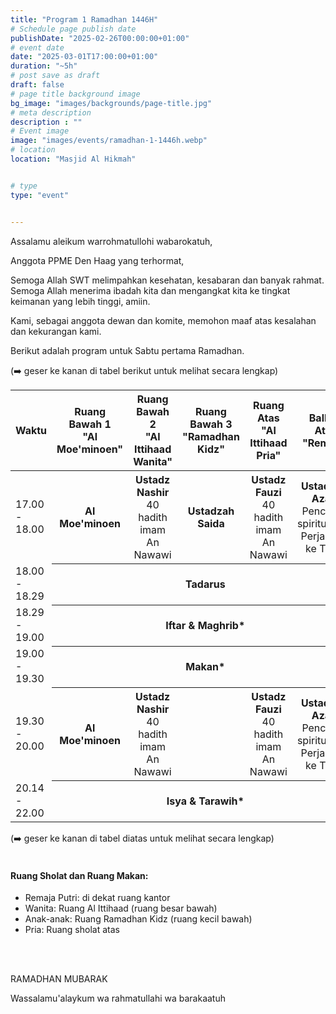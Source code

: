 ```yaml
---
title: "Program 1 Ramadhan 1446H"
# Schedule page publish date
publishDate: "2025-02-26T00:00:00+01:00"
# event date
date: "2025-03-01T17:00:00+01:00"
duration: "~5h"
# post save as draft
draft: false
# page title background image
bg_image: "images/backgrounds/page-title.jpg"
# meta description
description : ""
# Event image
image: "images/events/ramadhan-1-1446h.webp"
# location
location: "Masjid Al Hikmah"


# type
type: "event"


---
```


Assalamu aleikum warrohmatullohi wabarokatuh,

Anggota PPME Den Haag yang terhormat,


Semoga Allah SWT melimpahkan kesehatan, kesabaran dan banyak rahmat. Semoga Allah menerima ibadah kita dan mengangkat kita ke tingkat keimanan yang lebih tinggi, amiin.

Kami, sebagai anggota dewan dan komite, memohon maaf atas kesalahan dan kekurangan kami.

Berikut adalah program untuk Sabtu pertama Ramadhan.

<div class="d-block d-lg-none">
(➡️ geser ke kanan di tabel berikut untuk melihat secara lengkap)
</div>
<div class="table-responsive">
<table class="table table-sm">
<thead class="text-center">
<th>Waktu</th>
<th ><span class="text-nowrap">Ruang Bawah 1</span ><br/><span class="text-nowrap">"Al Moe'minoen"</span></th>
<th><span class="text-nowrap">Ruang Bawah 2</span><br/><span class="text-nowrap">"Al Ittihaad Wanita"</span></th>
<th><span class="text-nowrap">Ruang Bawah 3</span><br/><span class="text-nowrap">"Ramadhan Kidz"</span></th>
<th><span class="text-nowrap">Ruang Atas</span><br/><span class="text-nowrap">"Al Ittihaad Pria"</span></th>
<th><span class="text-nowrap">Balkon Atas</span><br/><span class="text-nowrap">"Remaja"</span></th>
</thead>

<tr>
<td class="text-nowrap">17.00 - 18.00</td>
<th style="font-weight: bold;">Al Moe'minoen</th>
<th>Ustadz Nashir</span><br/><span style="font-weight: normal">40 hadith imam An Nawawi</span></th>
<th>Ustadzah Saida</th>
<th><span class="text-nowrap">Ustadz Fauzi</span><br/><span style="font-weight: normal">40 hadith imam An Nawawi</span></th>
<th><span class="text-nowrap">Ustadz M. Azam</span><br/><span style="font-weight: normal;">Pencarian spiritualitas; Perjalanan ke Tarim</span></th>
</tr>
<tr>
<td class="text-nowrap">18.00 - 18.29</td>
<th colspan="5" class="table-success">Tadarus</th>
</tr>
<tr >
<td class="text-nowrap">18.29 - 19.00</td>
<th colspan="5" class="table-primary">Iftar & Maghrib*</th>
</tr>
<tr>
<td class="text-nowrap">19.00 - 19.30</td>
<th colspan="5" class="table-info">Makan*</th>
</tr>
<tr>
<td class="text-nowrap">19.30 - 20.00</td>
<th style="font-weight: bold;">Al Moe'minoen</th>
<th>Ustadz Nashir</span><br/><span style="font-weight: normal">40 hadith imam An Nawawi</span></th>
<th>&nbsp;</th>
<th style="" ><span style="font-weight: bold;">Ustadz Fauzi</span><br/><span style="font-weight: normal">40 hadith imam An Nawawi</span></th>
<th>Ustadz M. Azam<br/><span style="font-weight: normal;">Pencarian spiritualitas; Perjalanan ke Tarim</span></th>
</tr>
<tr>
<td class="text-nowrap">20.14 - 22.00</td>
<th colspan="5" class="table-primary">Isya & Tarawih*</th>
</tr>
</table>
</div>
<div class="d-block d-lg-none">
(➡️ geser ke kanan di tabel diatas untuk melihat secara lengkap)
</div>
<br/>

#### Ruang Sholat dan Ruang Makan:

* Remaja Putri: di dekat ruang kantor
* Wanita: Ruang Al Ittihaad (ruang besar bawah)
* Anak-anak: Ruang Ramadhan Kidz  (ruang kecil bawah)
* Pria: Ruang sholat atas

<br/>
<br/>

RAMADHAN MUBARAK


Wassalamu'alaykum wa rahmatullahi wa barakaatuh
